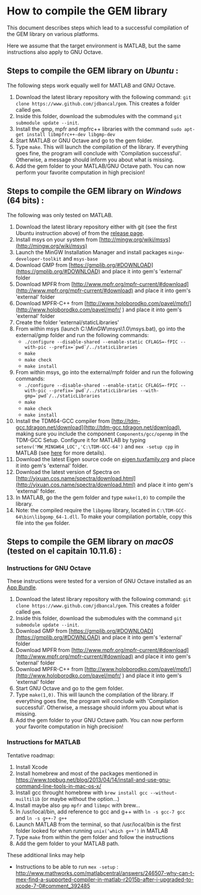 How to compile the GEM library
==============================

This document describes steps which lead to a successful compilation of the GEM library on various platforms.

Here we assume that the target environment is MATLAB, but the same instructions also apply to GNU Octave.


Steps to compile the GEM library on *Ubuntu* :
----------------------------------------------

The following steps work equally well for MATLAB and GNU Octave.

1. Download the latest library repository with the following command: `git clone https://www.github.com/jdbancal/gem`. This creates a folder called `gem`.
2. Inside this folder, download the submodules with the command `git submodule update --init`.
3. Install the gmp, mpfr and mpfrc++ libraries with the command
`sudo apt-get install libmpfrc++-dev libgmp-dev`
4. Start MATLAB or GNU Octave and go to the gem folder.
5. Type `make`. This will launch the compilation of the library. If everything goes fine, the program will conclude with 'Compilation successful'. Otherwise, a message should inform you about what is missing.
6. Add the gem folder to your MATLAB/GNU Octave path. You can now perform your favorite computation in high precision!


Steps to compile the GEM library on *Windows* (64 bits) :
---------------------------------------------------------

The following was only tested on MATLAB.

1. Download the latest library repository either with git (see the first Ubuntu instruction above) of from the [release page](https://github.com/jdbancal/gem/releases).
2. Install msys on your system from [http://mingw.org/wiki/msys](http://mingw.org/wiki/msys)
3. Launch the MinGW Installation Manager and install packages `mingw-developer-toolkit` and `msys-base` 
4. Download GMP from [https://gmplib.org/#DOWNLOAD](https://gmplib.org/#DOWNLOAD) and place it into gem's 'external' folder
5. Download MPFR from [http://www.mpfr.org/mpfr-current/#download](http://www.mpfr.org/mpfr-current/#download) and place it into gem's 'external' folder
6. Download MPFR-C++ from [http://www.holoborodko.com/pavel/mpfr/](http://www.holoborodko.com/pavel/mpfr/
) and place it into gem's 'external' folder
7. Create the folder 'external/staticLibraries'
8. From within msys (launch C:\MinGW\msys\1.0\msys.bat), go into the external/gmp folder and run the following commands:
    - ``./configure --disable-shared --enable-static CFLAGS=-fPIC --with-pic --prefix=`pwd`/../staticLibraries``
    - `make`
    - `make check`
    - `make install`
9. From within msys, go into the external/mpfr folder and run the following commands:
    - ``./configure --disable-shared --enable-static CFLAGS=-fPIC --with-pic --prefix=`pwd`/../staticLibraries --with-gmp=`pwd`/../staticLibraries``
    - `make`
    - `make check`
    - `make install`
10. Install the TDM64-GCC compiler from [http://tdm-gcc.tdragon.net/download](http://tdm-gcc.tdragon.net/download), making sure you include the component `Components/gcc/openmp` in the TDM-GCC Setup. Configure it for MATLAB by typing `setenv('MW_MINGW64_LOC','C:\TDM-GCC-64')` and `mex -setup cpp` in MATLAB (see [here](https://fr.mathworks.com/help/matlab/matlab_external/compiling-c-mex-files-with-mingw.html) for more details).
11. Download the latest Eigen source code on [eigen.tuxfamily.org](http://eigen.tuxfamily.org) and place it into gem's 'external' folder.
12. Download the latest version of Spectra on [http://yixuan.cos.name/spectra/download.html](http://yixuan.cos.name/spectra/download.html) and place it into gem's 'external' folder.
13. In MATLAB, go the the gem folder and type `make(1,0)` to compile the library.
14. Note: the compiled require the `libgomp` library, located in `C:\TDM-GCC-64\bin\libgomp_64-1.dll`. To make your compilation portable, copy this file into the `gem` folder.


Steps to compile the GEM library on *macOS* (tested on el capitain 10.11.6) :
-----------------------------------------------------------------------------

### Instructions for GNU Octave
These instructions were tested for a version of GNU Octave installed as an [App Bundle](https://octave-app.org/Download.html).

1. Download the latest library repository with the following command: `git clone https://www.github.com/jdbancal/gem`. This creates a folder called `gem`.
2. Inside this folder, download the submodules with the command `git submodule update --init`.
3. Download GMP from [https://gmplib.org/#DOWNLOAD](https://gmplib.org/#DOWNLOAD) and place it into gem's 'external' folder
4. Download MPFR from [http://www.mpfr.org/mpfr-current/#download](http://www.mpfr.org/mpfr-current/#download) and place it into gem's 'external' folder
5. Download MPFR-C++ from [http://www.holoborodko.com/pavel/mpfr/](http://www.holoborodko.com/pavel/mpfr/
) and place it into gem's 'external' folder
6. Start GNU Octave and go to the gem folder.
7. Type `make(1,0)`. This will launch the compilation of the library. If everything goes fine, the program will conclude with 'Compilation successful'. Otherwise, a message should inform you about what is missing.
8. Add the gem folder to your GNU Octave path. You can now perform your favorite computation in high precision!


### Instructions for MATLAB

Tentative roadmap:
1. Install Xcode
2. Install homebrew and most of the packages mentioned in https://www.topbug.net/blog/2013/04/14/install-and-use-gnu-command-line-tools-in-mac-os-x/
3. Install gcc throught homebrew with `brew install gcc --without-muiltilib` (or maybe without the option...)
4. Install maybe also `gmp` `mpfr` and `libmpc` with brew...
4. In /usr/local/bin, add reference to gcc and g++ with `ln -s gcc-7 gcc` and `ln -s g++-7 g++`
5. Launch MATLAB from the terminal, so that /usr/local/bin is the first folder looked for when running `unix(‘which g++’)` in MATLAB
6. Type `make` from  within the gem folder and follow the instructions
7. Add the gem folder to your MATLAB path.

These additional links may help
 - Instructions to be able to run `mex -setup` : http://www.mathworks.com/matlabcentral/answers/246507-why-can-t-mex-find-a-supported-compiler-in-matlab-r2015b-after-i-upgraded-to-xcode-7-0#comment_392485

